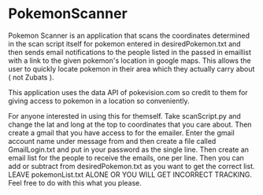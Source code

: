 # PokemonScanner

Pokemon Scanner is an application that scans the coordinates determined in the scan script itself for pokemon entered in desiredPokemon.txt and then sends email notifications to the people listed in the passed in emaillist with a link to the given pokemon's location in google maps.  This allows the user to quickly locate pokemon in their area which they actually carry about ( not Zubats ).  

This application uses the data API of pokevision.com so credit to them for giving access to pokemon in a location so conveniently.  

For anyone interested in using this for themself.  Take scanScript.py and change the lat and long at the top to coordinates that you care about.  Then create a gmail that you have access to for the emailer.  Enter the gmail account name under message from and then create a file called GmailLogin.txt and put in your password as the single line.  Then create an email list for the people to receive the emails, one per line.  Then you can add or subtract from desiredPokemon.txt as you want to get the correct list.  LEAVE pokemonList.txt ALONE OR YOU WILL GET INCORRECT TRACKING.  Feel free to do with this what you please.
